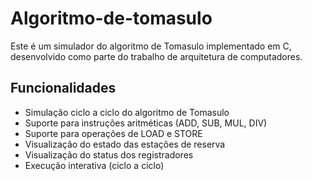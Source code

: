 # Algoritmo-de-tomasulo
Este é um simulador do algoritmo de Tomasulo implementado em C, desenvolvido como parte do trabalho de arquitetura de computadores.

## Funcionalidades

- Simulação ciclo a ciclo do algoritmo de Tomasulo
- Suporte para instruções aritméticas (ADD, SUB, MUL, DIV)
- Suporte para operações de LOAD e STORE
- Visualização do estado das estações de reserva
- Visualização do status dos registradores
- Execução interativa (ciclo a ciclo)
